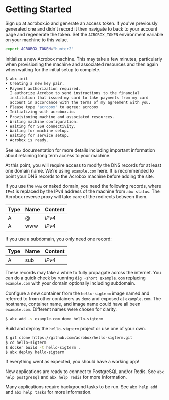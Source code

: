 # Getting Started

Sign up at acrobox.io and generate an access token. If you've previously
generated one and didn't record it then navigate to back to your account page
and regenerate the token. Set the `ACROBOX_TOKEN` environment variable on your
machine to this value.

```sh
export ACROBOX_TOKEN="hunter2"
```

Initialize a new Acrobox machine. This may take a few minutes, particularly
when provisioning the machine and associated resources and then again when
waiting for the initial setup to complete.

```sh
$ abx init
• Creating a new key pair.
• Payment authorization required.
  I authorize Acrobox to send instructions to the financial
  institution that issued my card to take payments from my card
  account in accordance with the terms of my agreement with you.
• Please type 'acrobox' to agree: acrobox
• Initializing with acrobox.io.
• Provisioning machine and associated resources.
• Writing machine configuration.
• Waiting for SSH connectivity.
• Waiting for machine setup.
• Waiting for service setup.
• Acrobox is ready.
```

See `abx` documentation for more details including important information about
retaining long term access to your machine.

At this point, you will require access to modify the DNS records for at least
one domain name. We're using `example.com` here. It is recommended to point
your DNS records to the Acrobox machine before adding the site.

If you use the `www` or naked domain, you need the following records, where
`IPv4` is replaced by the IPv4 address of the machine from `abx status`. The
Acrobox reverse proxy will take care of the redirects between them.

| Type | Name | Content |
|------| ---- | ------- |
| A    | @    | *IPv4*  |
| A    | www  | *IPv4*  |

If you use a subdomain, you only need one record:

| Type | Name | Content |
|------| ---- | ------- |
| A    | sub  | *IPv4*  |

These records may take a while to fully propagate across the internet. You can
do a quick check by running `dig +short example.com` replacing `example.com`
with your domain optionally including subdomain.

Configure a new container from the `hello-sigterm` image named and referred to
from other containers as `demo` and exposed at `example.com`. The hostname,
container name, and image name could have all been `example.com`. Different
names were chosen for clarity.

```sh
$ abx add -s example.com demo hello-sigterm
```

Build and deploy the `hello-sigterm` project or use one of your own.

```sh
$ git clone https://github.com/acrobox/hello-sigterm.git
$ cd hello-sigterm
$ docker build -t hello-sigterm .
$ abx deploy hello-sigterm
```

If everything went as expected, you should have a working app!

New applications are ready to connect to PostgreSQL and/or Redis.
See `abx help postgresql` and `abx help redis` for more information.

Many applications require background tasks to be run.
See `abx help add` and `abx help tasks` for more information.
